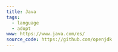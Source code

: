 ```yaml
---
title: Java
tags:
  - language
  - adopt
www: https://www.java.com/es/
source_code: https://github.com/openjdk
---
```


